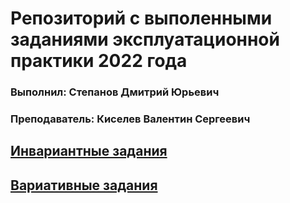 # Репозиторий с выполенными заданиями эксплуатационной практики 2022 года

### Выполнил: Степанов Дмитрий Юрьевич
### Преподаватель: Киселев Валентин Сергеевич


## [Инвариантные задания](https://github.com/edupract2022/pract_2022/tree/main/%D0%98%D0%BD%D0%B2%D0%B0%D1%80%D0%B8%D0%B0%D0%BD%D1%82%D0%BD%D1%8B%D0%B5%20%D0%B7%D0%B0%D0%B4%D0%B0%D0%BD%D0%B8%D1%8F)


## [Вариативные задания](https://github.com/edupract2022/pract_2022/tree/main/%D0%92%D0%B0%D1%80%D0%B8%D0%B0%D1%82%D0%B8%D0%B2%D0%BD%D1%8B%D0%B5%20%D0%B7%D0%B0%D0%B4%D0%B0%D0%BD%D0%B8%D1%8F)
